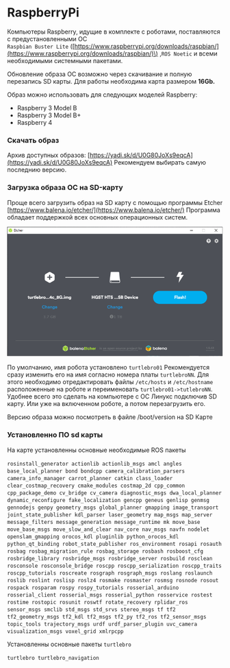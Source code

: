 # RaspberryPi

Компьютеры Raspberry, идущие в комплекте с роботами, поставляются с предустановленными ОС  
`Raspbian Buster Lite` \([https://www.raspberrypi.org/downloads/raspbian/](https://www.raspberrypi.org/downloads/raspbian/)\) ,`ROS Noetic`   и всеми необходимыми системными пакетами. 

Обновление образа ОС возможно через скачивание и полную перезапись SD карты. Для работы необходима карта размером **16Gb.** 

Образ можно использовать для следующих моделей Raspberry: 

* Raspberry 3 Model B
* Raspberry 3 Model B+
* Raspberry 4

### Скачать образ

Архив доступных образов: [https://yadi.sk/d/U0G80JoXs9eqcA](https://yadi.sk/d/U0G80JoXs9eqcA) Рекомендуем выбирать самую последнию версию.

### Загрузка образа ОС на SD-карту

Проще всего загрузить образ на SD карту с помощью программы Etcher  [https://www.balena.io/etcher/](https://www.balena.io/etcher/) Программа обладает поддержкой всех основных операционных систем.

![](../.gitbook/assets/etcher.png)

По умолчанию, имя робота установлено `turtlebro01` Рекомендуется сразу изменить его на имя согласно номера платы `turtlebroNN`. Для этого необходимо отредактировать файлы `/etc/hosts` и `/etc/hostname` расположенные на роботе и переименовать `turtlebro01->tutlebroNN`. Удобнее всего это сделать на компьютере с ОС Линукс подключив SD карту. Или уже на включенном роботе, а потом перезагрузить его.

Версию образа можно посмотреть в файле /boot/version на SD Карте

### Установленно ПО sd карты

На карте установленны основные необходимые ROS пакеты

`rosinstall_generator actionlib actionlib_msgs amcl angles base_local_planner bond bondcpp camera_calibration_parsers camera_info_manager carrot_planner catkin class_loader clear_costmap_recovery cmake_modules costmap_2d cpp_common cpp_package_demo cv_bridge cv_camera diagnostic_msgs dwa_local_planner dynamic_reconfigure fake_localization gencpp geneus genlisp genmsg gennodejs genpy geometry_msgs global_planner gmapping image_transport joint_state_publisher kdl_parser laser_geometry map_msgs map_server message_filters message_generation message_runtime mk move_base move_base_msgs move_slow_and_clear nav_core nav_msgs navfn nodelet openslam_gmapping orocos_kdl pluginlib python_orocos_kdl python_qt_binding robot_state_publisher ros_environment rosapi rosauth rosbag rosbag_migration_rule rosbag_storage rosbash rosboost_cfg rosbridge_library rosbridge_msgs rosbridge_server rosbuild rosclean rosconsole rosconsole_bridge roscpp roscpp_serialization roscpp_traits roscpp_tutorials roscreate rosgraph rosgraph_msgs roslang roslaunch roslib roslint roslisp roslz4 rosmake rosmaster rosmsg rosnode rosout rospack rosparam rospy rospy_tutorials rosserial_arduino rosserial_client rosserial_msgs rosserial_python rosservice rostest rostime rostopic rosunit roswtf rotate_recovery rplidar_ros sensor_msgs smclib std_msgs std_srvs stereo_msgs tf tf2 tf2_geometry_msgs tf2_kdl tf2_msgs tf2_py tf2_ros tf2_sensor_msgs topic_tools trajectory_msgs urdf urdf_parser_plugin uvc_camera visualization_msgs voxel_grid xmlrpcpp`

Установленны основные пакеты `turtlebro`

`turtlebro turtlebro_navigation`

